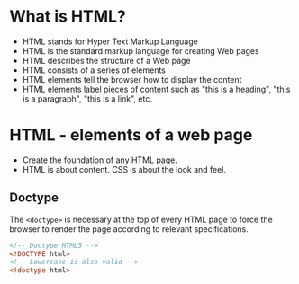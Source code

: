 # What is HTML?
- HTML stands for Hyper Text Markup Language
- HTML is the standard markup language for creating Web pages
- HTML describes the structure of a Web page
- HTML consists of a series of elements
- HTML elements tell the browser how to display the content
- HTML elements label pieces of content such as "this is a heading", "this is a paragraph", "this is a link", etc.

# HTML - elements of a web page
- Create the foundation of any HTML page.
- HTML is about content. CSS is about the look and feel.

## Doctype

The `<doctype>` is necessary at the top of every HTML page to force the browser to render the page according to relevant specifications.

``` html
<!-- Doctype HTML5 -->
<!DOCTYPE html>
<!-- Lowercase is also valid -->
<!doctype html>
```